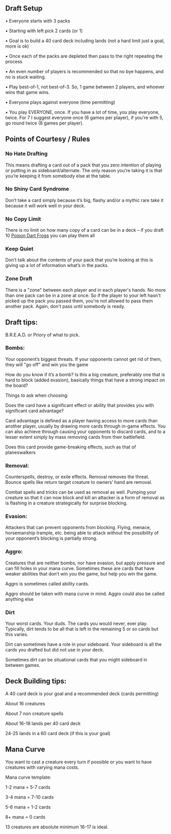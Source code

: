 ## Draft Setup ##

•	Everyone starts with 3 packs

•	Starting with left pick 2 cards (or 1)

•	Goal is to build a 40 card deck including lands (not a hard limit just a goal, more is ok)

•	Once each of the packs are depleted then pass to the right repeating the process

•	An even number of players is recommended so that no bye happens, and no is stuck waiting.

•	Play best-of-1, not best-of-3. So, 1 game between 2 players, and whoever wins that game wins.

•	Everyone plays against everyone (time permitting)

•	You play EVERYONE, once. If you have a lot of time, you play everyone, twice. For 7 I suggest everyone once (6 games per player), if you're with 5, go round twice (8 games per player).

## Points of Courtesy / Rules ##

### No Hate Drafting ### 
This means drafting a card out of a pack that you zero intention of playing or putting in as sideboard/alternate. The only reason you’re taking it is that you’re keeping it from somebody else at the table. 

### No Shiny Card Syndrome ###
Don’t take a card simply because it’s big, flashy and/or a mythic rare take it because it will work well in your deck. 

### No Copy Limit  ###
There is no limit on how many copy of a card can be in a deck – if you draft 10 [Poison Dart Frogs](https://scryfall.com/card/lci/207/poison-dart-frog) you can play them all

### Keep Quiet ###
 Don’t talk about the contents of your pack that you’re looking at this is giving up a lot of information what’s in the packs.

### Zone Draft ###
There is a "zone" between each player and in each player's hands. No more than one pack can be in a zone at once. So if the player to your left hasn't picked up the pack you passed them, you're not allowed to pass them another pack. Again, don't pass 
until somebody is ready.

 ## Draft tips: ##

B.R.E.A.D. or Priory of what to pick.

### Bombs: ###
Your opponent’s biggest threats. If your opponents cannot get rid of them, they will "go off" and win you the game

How do you know if it’s a bomb? Is this a big creature, preferably one that is hard to block (added evasion), basically things that have a strong impact on the board?

Things to ask when choosing:

Does the card have a significant effect or ability that provides you with significant card advantage? 

Card advantage is defined as a player having access to more cards than another player, usually by drawing more cards through in-game effects. You can also achieve through causing your opponents to discard cards, and to a lesser extent simply by mass removing cards from 
their battlefield. 

Does this card provide game-breaking effects, such as that of planeswalkers



### Removal:  ###
Counterspells, destroy, or exile effects. Removal removes the threat. Bounce spells like return target creature to owners’ hand are removal.

Combat spells and tricks can be used as removal as well. Pumping your creature so that it can now block and kill an attacker is a form of removal as is flashing in a creature strategically for surprise blocking. 

### Evasion:  ###
Attackers that can prevent opponents from blocking. Flying, menace, horsemanship trample, etc. being able to attack without the possibility of your opponent’s blocking is partially strong. 

### Aggro: ###
Creatures that are neither bombs, nor have evasion, but apply pressure and can fill holes in your mana curve. Sometimes these are cards that have weaker abilities that don’t win you the game, but help you win the game. 

Aggro is sometimes called ability cards. 

Aggro should be taken with mana curve in mind. Aggro could also be called anything else

 ### Dirt ###
Your worst cards. Your duds. The cards you would never, ever play. Typically, dirt tends to be all that is left in the remaining 5 or so cards but this varies. 

Dirt can sometimes have a role in your sideboard. Your sideboard is all the cards you drafted but did not use in your deck. 

Sometimes dirt can be situational cards that you might sideboard in between games. 



## Deck Building tips: ##

A 40 card deck is your goal and a recommended deck (cards permitting)

About 16 creatures

About 7 non creature spells

About 16-18 lands per 40 card deck

24-25 lands in a 60 card deck (if this is your goal)



## Mana Curve  ##

You want to cast a creature every turn if possible or you want to have creatures with varying mana costs. 

Mana curve template:

1-2 mana = 5-7 cards

3-4 mana = 7-10 cards

5-6 mana = 1-2 cards

8+ mana = 0 cards

13 creatures are absolute minimum 16-17 is ideal.
